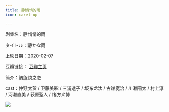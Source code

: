 ```yaml
---
title: 静悄悄的雨
icon: caret-up

---
```


剧集名：静悄悄的雨

タイトル：静かな雨

上映日期：2020-02-07

豆瓣链接： [豆瓣主页](https://movie.douban.com/subject/33961421/)

简介：鲷鱼烧之恋

cast：仲野太贺 / 卫藤美彩 / 三浦透子 / 坂东龙汰 / 古馆宽治 / 川濑阳太 / 村上淳 / 河濑直美 / 荻原聖人 / 绪方义博

![](https://listpic.tsgsanjiao.com/movie/2020/2020cgbdnmovie.jpg)